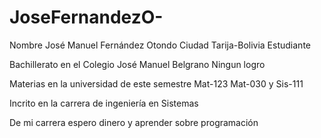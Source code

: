 # JoseFernandezO-

Nombre José Manuel Fernández Otondo
Ciudad Tarija-Bolivia
Estudiante

Bachillerato en el Colegio José Manuel Belgrano
Ningun logro

Materias en la universidad de este semestre
Mat-123 Mat-030 y Sis-111



Incrito en la carrera de ingeniería en Sistemas

De mi carrera espero dinero y aprender sobre programación

